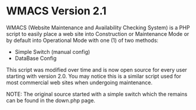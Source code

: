 WMACS Version 2.1
=====

WMACS (Website Maintenance and Availability Checking System) is a PHP script to 
easily place a web site into Construction or Maintenance Mode or by default into 
Operational Mode with one (1) of two methods:

- Simple Switch (manual config)
- DataBase Config

This script was modified over time and is now open source for every user starting
with version 2.0. You may notice this is a similar script used for most commercial 
web sites when undergoing maintenance. 


NOTE: The original source started with a simple switch which the remains can be 
found in the down.php page.
